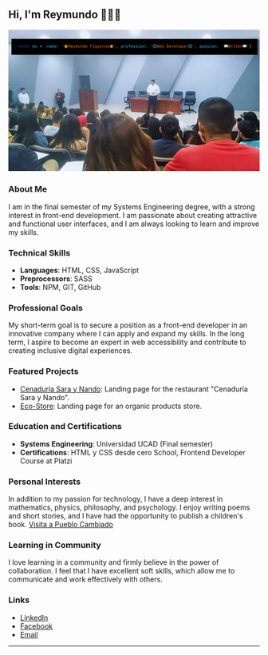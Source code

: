 ## Hi, I'm Reymundo 👋🧑‍💻

![Portada Reymundo](./Portada-Reymundo.png)

### About Me
I am in the final semester of my Systems Engineering degree, with a strong interest in front-end development. I am passionate about creating attractive and functional user interfaces, and I am always looking to learn and improve my skills.

### Technical Skills
- **Languages**: HTML, CSS, JavaScript
- **Preprocessors**: SASS
- **Tools**: NPM, GIT, GitHub

### Professional Goals
My short-term goal is to secure a position as a front-end developer in an innovative company where I can apply and expand my skills. In the long term, I aspire to become an expert in web accessibility and contribute to creating inclusive digital experiences.

### Featured Projects
- [Cenaduría Sara y Nando](https://github.com/reymundofigueroa/Cenaduria-Sara-y-Nando): Landing page for the restaurant "Cenaduría Sara y Nando".
- [Eco-Store](https://reymundofigueroa.github.io/Eco-store/): Landing page for an organic products store.

### Education and Certifications
- **Systems Engineering**: Universidad UCAD (Final semester)
- **Certifications**: HTML y CSS desde cero School, Frontend Developer Course at Platzi

### Personal Interests
In addition to my passion for technology, I have a deep interest in mathematics, physics, philosophy, and psychology. I enjoy writing poems and short stories, and I have had the opportunity to publish a children's book. [Visita a Pueblo Cambiado](https://a.co/d/4aoJ1NL)

### Learning in Community
I love learning in a community and firmly believe in the power of collaboration. I feel that I have excellent soft skills, which allow me to communicate and work effectively with others.

### Links
- [LinkedIn](https://www.linkedin.com/in/reymundo-fernando-figueroa-romo-35000b274/)
- [Facebook](https://www.facebook.com/reymundo.figueroa.3/)
- [Email](reymundo_124@hotmail.com)

---
<!--
**reymundofigueroa/reymundofigueroa** is a ✨ _special_ ✨ repository because its `README.md` (this file) appears on your GitHub profile.

Here are some ideas to get you started:

- 🔭 I’m currently working on ...
- 🌱 I’m currently learning ...
- 👯 I’m looking to collaborate on ...
- 🤔 I’m looking for help with ...
- 💬 Ask me about ...
- 📫 How to reach me: ...
- 😄 Pronouns: ...
- ⚡ Fun fact: ...
-->
